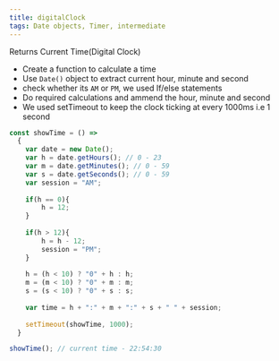 ```yaml
---
title: digitalClock
tags: Date objects, Timer, intermediate
---
```


Returns Current Time(Digital Clock)

- Create a function to calculate a time
- Use `Date()` object to extract current hour, minute and second
- check whether its `AM` or `PM`, we used If/else statements
- Do required calculations and ammend the hour, minute and second
- We used setTimeout to keep the clock ticking at every 1000ms i.e 1 second

```js
const showTime = () =>
  {
    var date = new Date();
    var h = date.getHours(); // 0 - 23
    var m = date.getMinutes(); // 0 - 59
    var s = date.getSeconds(); // 0 - 59
    var session = "AM";
    
    if(h == 0){
        h = 12;
    }
    
    if(h > 12){
        h = h - 12;
        session = "PM";
    }
    
    h = (h < 10) ? "0" + h : h;
    m = (m < 10) ? "0" + m : m;
    s = (s < 10) ? "0" + s : s;
    
    var time = h + ":" + m + ":" + s + " " + session;
    
    setTimeout(showTime, 1000);
  }
```

```js
showTime(); // current time - 22:54:30
```

